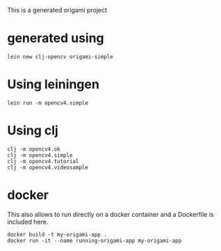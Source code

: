 This is a generated origami project


# generated using

```
lein new clj-opencv origami-simple
```

# Using leiningen 

```
lein run -m opencv4.simple
```

# Using clj

```
clj -m opencv4.ok
clj -m opencv4.simple
clj -m opencv4.tutorial
clj -m opencv4.videosample
```


# docker 

This also allows to run directly on a docker container and a Dockerfile is included here.

```
docker build -t my-origami-app .
docker run -it --name running-origami-app my-origami-app
```
